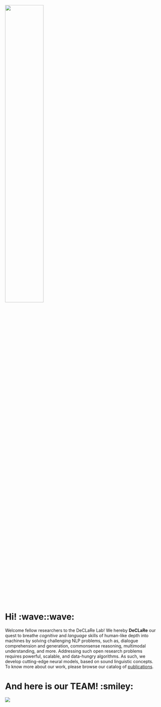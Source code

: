 <img style="float: center;" src="https://declare-lab.net/assets/images/logos/square-dark.png" width="50%" height="50%">

<h1> Hi! :wave::wave: </h1>

Welcome fellow researchers to the DeCLaRe Lab! We hereby **DeCLaRe** our quest to breathe _cognitive_ and _language_ skills of human-like depth into machines by solving challenging NLP problems, such as, dialogue comprehension and generation, commonsense reasoning, multimodal understanding, and more. Addressing such open research problems requires powerful, scalable, and data-hungry algorithms. As such, we develop cutting-edge neural models, based on sound linguistic concepts. To know more about our work, please browse our catalog of [publications](https://declare-lab.net/publications/).

<h1> And here is our TEAM! :smiley: </h1>

<img style="float: center;" src="https://declare-lab.net/assets/images/resources/lab.jpg">
